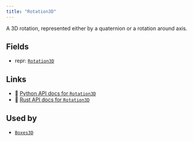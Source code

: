```yaml
---
title: "Rotation3D"
---
```


A 3D rotation, represented either by a quaternion or a rotation around axis.

## Fields

* repr: [`Rotation3D`](../datatypes/rotation3d.md)

## Links
 * 🐍 [Python API docs for `Rotation3D`](https://ref.rerun.io/docs/python/nightly/common/components#rerun.components.Rotation3D)
 * 🦀 [Rust API docs for `Rotation3D`](https://docs.rs/rerun/0.9.0-alpha.10/rerun/components/struct.Rotation3D.html)


## Used by

* [`Boxes3D`](../archetypes/boxes3d.md)
